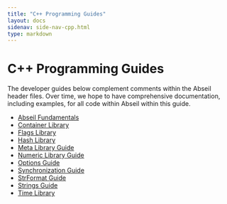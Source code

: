 ```yaml
---
title: "C++ Programming Guides"
layout: docs
sidenav: side-nav-cpp.html
type: markdown
---
```


# C++ Programming Guides

The developer guides below complement comments within the Abseil header files.
Over time, we hope to have comprehensive documentation, including examples, for
all code within Abseil within this guide.

* [Abseil Fundamentals](base)
* [Container Library](container)
* [Flags Library](flags)
* [Hash Library](hash)
* [Meta Library Guide](meta)
* [Numeric Library Guide](numeric)
* [Options Guide](options)
* [Synchronization Guide](synchronization)
* [StrFormat Guide](format)
* [Strings Guide](strings)
* [Time Library](time)
